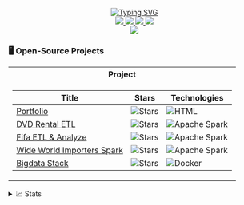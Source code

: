 <p align="center">
<a href="https://git.io/typing-svg" target="_blank"><img src="https://readme-typing-svg.demolab.com?font=Fira+Code&pause=1000&width=435&lines=Loi+Nguyen+%7C+Data+Engineer+%7C+GitHub" alt="Typing SVG" /></a>
<br/>

<a href="https://loinguyen3108.github.io/loinguyen-profile/" target="_blank">
    <img src="https://img.shields.io/badge/website-loinguyen3108-brightgreen?style=flat-square">
</a>  
<a href="https://drive.google.com/file/d/1_2Vcv95FsXAwZT361D6bp5wTeG1Edfam/view" target="_blank">
    <img src="https://img.shields.io/badge/PDF-CV-red?style=flat-square&logo=adobe">
</a>  
<a href="https://www.linkedin.com/in/l%E1%BB%A3i-nguy%E1%BB%85n-323080190/" target="_blank">
    <img src="https://img.shields.io/badge/-Linkedin-blue?style=flat-square&logo=linkedin">
</a>
<a href="mailto:ntloic3tbt@gmail.com" target="_blank">
    <img src="https://img.shields.io/badge/-Email-red?style=flat-square&logo=gmail&logoColor=white">
</a>

<br/> 

<!-- <a href="https://github.com/drkostas">
    <img src="https://github-readme-stats.vercel.app/api?username=drkostas&show_icons=true&count_private=true&show_icons=true&hide_border=true&hide_title=true&card_width=300px&hide_rank=true&bg_color=00000000&theme=dracula">
</a> -->

<a href="https://github.com/loinguyen3108" target="_blank">
    <img src="https://github-stats-alpha.vercel.app/api?username=loinguyen3108&cc=22272e&tc=37BCF6&ic=fff&bc=0000">
</a>

</p>

### 🖥️ Open-Source Projects
<table>
<tr><th>Project</th></tr>
<tr><td>

|Title | Stars | Technologies|
|--|--|--|
| [Portfolio](https://github.com/loinguyen3108/my-portfolio) | <img alt="Stars" src="https://img.shields.io/github/stars/loinguyen3108/my-portfolio?style=flat-square&labelColor=black"/> | ![HTML](https://img.shields.io/badge/html5-black?style=flat-square&logo=html5)|
| [DVD Rental ETL](https://github.com/loinguyen3108/dvdrental-etl) | <img alt="Stars" src="https://img.shields.io/github/stars/loinguyen3108/dvdrental-etl?style=flat-square&labelColor=black"/> | ![Apache Spark](https://img.shields.io/badge/apache_spark-black?style=flat-square&logo=apachespark)|
| [Fifa ETL & Analyze](https://github.com/loinguyen3108/fifa-etl-analyze) | <img alt="Stars" src="https://img.shields.io/github/stars/loinguyen3108/fifa-etl-analyze?style=flat-square&labelColor=black"/> | ![Apache Spark](https://img.shields.io/badge/apache_spark-black?style=flat-square&logo=apachespark)|
| [Wide World Importers Spark](https://github.com/loinguyen3108/Wide-World-Importers-Spark) | <img alt="Stars" src="https://img.shields.io/github/stars/loinguyen3108/Wide-World-Importers-Spark?style=flat-square&labelColor=black"/> | ![Apache Spark](https://img.shields.io/badge/apache_spark-black?style=flat-square&logo=apachespark)|
| [Bigdata Stack](https://github.com/loinguyen3108/bigdata-stack) | <img alt="Stars" src="https://img.shields.io/github/stars/loinguyen3108/bigdata-stack?style=flat-square&labelColor=black"/> | ![Docker](https://img.shields.io/badge/docker-black?style=flat-square&logo=docker)|

</td></tr> </table>

<details>
<summary>📈 Stats</summary>
<br>
My Github Stats

![](http://github-profile-summary-cards.vercel.app/api/cards/profile-details?username=loinguyen3108&theme=dracula) 

![](http://github-profile-summary-cards.vercel.app/api/cards/repos-per-language?username=loinguyen3108&theme=dracula) 
![](http://github-profile-summary-cards.vercel.app/api/cards/most-commit-language?username=loinguyen3108&theme=dracula)


<br>
</details>
